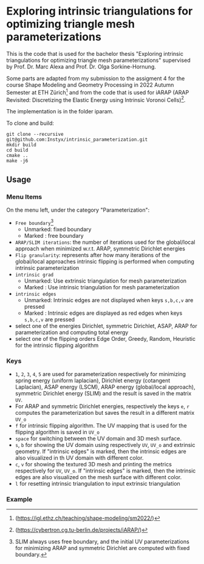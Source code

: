 # Exploring intrinsic triangulations for optimizing triangle mesh parameterizations

This is the code that is used for the bachelor thesis "Exploring intrinsic triangulations for optimizing triangle mesh parameterizations" supervised by Prof. Dr. Marc Alexa and Prof. Dr. Olga Sorkine-Hornung. 

Some parts are adapted from my submission to the assigment 4 for the course Shape Modeling and Geometry Processing in 2022 Autumn Semester at ETH Zürich[^1] and from the code that is used for iARAP (ARAP Revisited: Discretizing the Elastic Energy using Intrinsic Voronoi Cells)[^2].

The implementation is in the folder iparam.

To clone and build:

```
git clone --recursive git@github.com:Instyx/intrinsic_parameterization.git
mkdir build
cd build 
cmake ..
make -j6
```

## Usage

### Menu Items

On the menu left, under the category "Parameterization":
- `Free boundary`[^3]
    * Unmarked: fixed boundary 
    * Marked  : free boundary
- `ARAP/SLIM iterations`: the number of iterations used for the global/local approach when minimized w.r.t. ARAP, symmetric Dirichlet energies
- `Flip granularity`: represents after how many iterations of the global/local approaches intrinsic flipping is performed when computing intrinsic parameterization
- `intrinsic grad`
    * Unmarked: Use extrinsic triangulation for mesh parameterization
    * Marked  : Use intrinsic triangulation for mesh parameterization
- `intrinsic edges`
    * Unmarked: Intrinsic edges are not displayed when keys `s,b,c,v` are pressed
    * Marked  : Intrinsic edges are displayed as red edges when keys `s,b,c,v` are pressed
- select one of the energies Dirichlet, symmetric Dirichlet, ASAP, ARAP for parameterization and computing total energy
- select one of the flipping orders Edge Order, Greedy, Random, Heuristic for the intrinsic flipping algorithm

### Keys

- `1`, `2`, `3`, `4`, `5` are used for parameterization respectively for minimizing spring energy (uniform laplacian), Dirichlet energy (cotangent Laplacian), ASAP energy (LSCM), ARAP energy (global/local approach), symmetric Dirichlet energy (SLIM) and the result is saved in the matrix `UV`. 
- For ARAP and symmetric Dirichlet energies, respectively the keys `e`, `r` computes the parameterization but saves the result in a different matrix `UV_o`
- `f` for intrinsic flipping algorithm. The UV mapping that is used for the flipping algorithm is saved in `UV_o`
- `space` for switching between the UV domain and 3D mesh surface.
- `s`, `b` for showing the UV domain using respectively `UV`, `UV_o` and extrinsic geometry. If "intrinsic edges" is marked, then the intrinsic edges are also visualized in th UV domain with different color. 
- `c`, `v` for showing the textured 3D mesh and printing the metrics respectively for `UV`, `UV_o`. If "intrinsic edges" is marked, then the intrinsic edges are also visualized on the mesh surface with different color. 
- `l` for resetting intrinsic triangulation to input extrinsic triangulation

### Example


[^1]: (https://igl.ethz.ch/teaching/shape-modeling/sm2022/)
[^2]: (https://cybertron.cg.tu-berlin.de/projects/iARAP/)
[^3]: SLIM always uses free boundary, and the initial UV parameterizations for minimizing ARAP and symmetric Dirichlet are computed with fixed boundary.
